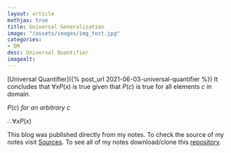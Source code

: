 ```yaml
---
layout: article
mathjax: true
title: Universal Generalization
image: "/assets/images/img_test.jpg"
categories:
- DM
desc: Universal Quantifier 
imagealt: 
---
```


[Universal Quantifier]({% post_url 2021-06-03-universal-quantifier %})
It concludes that $\forall xP(x)$ is true given that $P(c)$ is true for all elements $c$ in domain.


































































































































































































































































































































































$P(c)\ for\ an\ arbitrary\ c$

































































































































































































































































































































































$\therefore \forall xP(x)$


































































































































































































































































































































































This blog was published directly from my notes.
To check the source of my notes visit [Sources](sources.html).
To see all of my notes download/clone this [repository](https://github.com/bovem/CS).